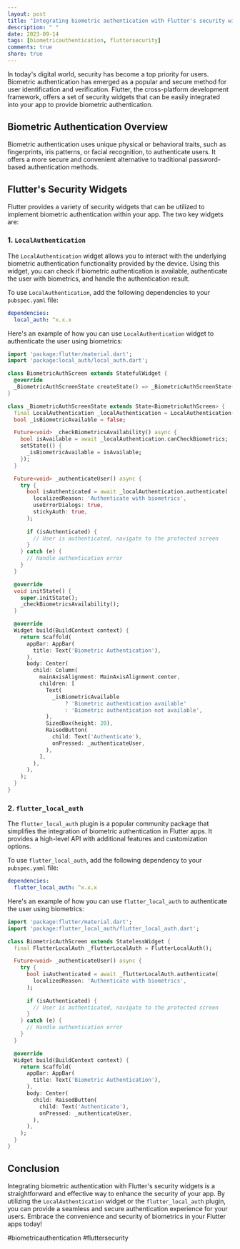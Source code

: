 ```yaml
---
layout: post
title: "Integrating biometric authentication with Flutter's security widgets"
description: " "
date: 2023-09-14
tags: [biometricauthentication, fluttersecurity]
comments: true
share: true
---
```


In today's digital world, security has become a top priority for users. Biometric authentication has emerged as a popular and secure method for user identification and verification. Flutter, the cross-platform development framework, offers a set of security widgets that can be easily integrated into your app to provide biometric authentication.

## Biometric Authentication Overview

Biometric authentication uses unique physical or behavioral traits, such as fingerprints, iris patterns, or facial recognition, to authenticate users. It offers a more secure and convenient alternative to traditional password-based authentication methods.

## Flutter's Security Widgets

Flutter provides a variety of security widgets that can be utilized to implement biometric authentication within your app. The two key widgets are:

### 1. `LocalAuthentication`

The `LocalAuthentication` widget allows you to interact with the underlying biometric authentication functionality provided by the device. Using this widget, you can check if biometric authentication is available, authenticate the user with biometrics, and handle the authentication result.

To use `LocalAuthentication`, add the following dependencies to your `pubspec.yaml` file:

```yaml
dependencies:
  local_auth: ^x.x.x
```

Here's an example of how you can use `LocalAuthentication` widget to authenticate the user using biometrics:

```dart
import 'package:flutter/material.dart';
import 'package:local_auth/local_auth.dart';

class BiometricAuthScreen extends StatefulWidget {
  @override
  _BiometricAuthScreenState createState() => _BiometricAuthScreenState();
}

class _BiometricAuthScreenState extends State<BiometricAuthScreen> {
  final LocalAuthentication _localAuthentication = LocalAuthentication();
  bool _isBiometricAvailable = false;

  Future<void> _checkBiometricsAvailability() async {
    bool isAvailable = await _localAuthentication.canCheckBiometrics;
    setState(() {
      _isBiometricAvailable = isAvailable;
    });
  }

  Future<void> _authenticateUser() async {
    try {
      bool isAuthenticated = await _localAuthentication.authenticate(
        localizedReason: 'Authenticate with biometrics',
        useErrorDialogs: true,
        stickyAuth: true,
      );
      
      if (isAuthenticated) {
        // User is authenticated, navigate to the protected screen
      }
    } catch (e) {
      // Handle authentication error
    }
  }

  @override
  void initState() {
    super.initState();
    _checkBiometricsAvailability();
  }

  @override
  Widget build(BuildContext context) {
    return Scaffold(
      appBar: AppBar(
        title: Text('Biometric Authentication'),
      ),
      body: Center(
        child: Column(
          mainAxisAlignment: MainAxisAlignment.center,
          children: [
            Text(
              _isBiometricAvailable
                  ? 'Biometric authentication available'
                  : 'Biometric authentication not available',
            ),
            SizedBox(height: 20),
            RaisedButton(
              child: Text('Authenticate'),
              onPressed: _authenticateUser,
            ),
          ],
        ),
      ),
    );
  }
}
```

### 2. `flutter_local_auth`

The `flutter_local_auth` plugin is a popular community package that simplifies the integration of biometric authentication in Flutter apps. It provides a high-level API with additional features and customization options.

To use `flutter_local_auth`, add the following dependency to your `pubspec.yaml` file:

```yaml
dependencies:
  flutter_local_auth: ^x.x.x
```

Here's an example of how you can use `flutter_local_auth` to authenticate the user using biometrics:

```dart
import 'package:flutter/material.dart';
import 'package:flutter_local_auth/flutter_local_auth.dart';

class BiometricAuthScreen extends StatelessWidget {
  final FlutterLocalAuth _flutterLocalAuth = FlutterLocalAuth();

  Future<void> _authenticateUser() async {
    try {
      bool isAuthenticated = await _flutterLocalAuth.authenticate(
        localizedReason: 'Authenticate with biometrics',
      );
      
      if (isAuthenticated) {
        // User is authenticated, navigate to the protected screen
      }
    } catch (e) {
      // Handle authentication error
    }
  }

  @override
  Widget build(BuildContext context) {
    return Scaffold(
      appBar: AppBar(
        title: Text('Biometric Authentication'),
      ),
      body: Center(
        child: RaisedButton(
          child: Text('Authenticate'),
          onPressed: _authenticateUser,
        ),
      ),
    );
  }
}
```

## Conclusion

Integrating biometric authentication with Flutter's security widgets is a straightforward and effective way to enhance the security of your app. By utilizing the `LocalAuthentication` widget or the `flutter_local_auth` plugin, you can provide a seamless and secure authentication experience for your users. Embrace the convenience and security of biometrics in your Flutter apps today!

\#biometricauthentication #fluttersecurity